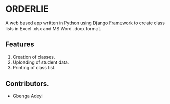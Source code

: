 # ORDERLIE
A web based  app written in [Python](https://www.python.org/) using
[Django Framework](https://www.djangoproject.com/)
to create class lists in Excel .xlsx and MS Word .docx format.

## Features
1. Creation of classes.
2. Uploading of student data.
3. Printing of class list.

## Contributors.
* Gbenga Adeyi
